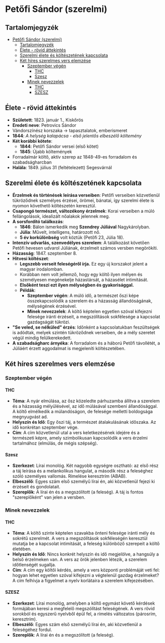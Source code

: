 # Petőfi Sándor (szerelmi)

## Tartalomjegyzék
- [Petőfi Sándor (szerelmi)](#petőfi-sándor-szerelmi)
  - [Tartalomjegyzék](#tartalomjegyzék)
  - [Élete - rövid áttekintés](#élete---rövid-áttekintés)
  - [Szerelmi élete és költészetének kapcsolata](#szerelmi-élete-és-költészetének-kapcsolata)
  - [Két híres szerelmes vers elemzése](#két-híres-szerelmes-vers-elemzése)
    - [Szeptember végén](#szeptember-végén)
      - [THC](#thc)
      - [Szesz](#szesz)
    - [Minek nevezzelek](#minek-nevezzelek)
      - [THC](#thc-1)
      - [SZESZ](#szesz-1)

## Élete - rövid áttekintés

- **Született**: 1823. január 1., Kiskőrös
- **Eredeti neve**: Petrovics Sándor
- Vándorszínész korszaka → tapasztalatok, emberismeret
- **1844**: *A helység kalapácsa - első jelentős elbeszélő költemény*
- **Két korábbi kötete**:
  - **1844**: Petőfi Sándor versei (első kötet)
  - **1845**: Újabb költemények
- Forradalmár költő, aktív szerep az 1848-49-es forradalom és szabadságharcban
- **Halála**: 1849. július 31 (feltételezett) Segesvárnál

## Szerelmi élete és költészetének kapcsolata

- **Érzelmek és történések leírása verseiben**: Petőfi verseiben közvetlenül tükröződnek személyes érzései, örömei, bánatai, így szerelmi élete is nyomon követhető költészetén keresztül.
- **Csapongó természet, változékony érzelmek**: Korai verseiben a múló fellángolások, idealizált nőalakok jelennek meg.
- **A sorsfordító találkozás**:
  - **1846**: Bálon ismerkedik meg **Szendrey Júliával** Nagykárolyban.
  - **Júlia**: Művelt, intelligens, határozott nő.
  - **5 év korkülönbség** volt köztük (Petőfi 23, Júlia 18).
- **Intenzív udvarlás, szenvedélyes szerelem**: A találkozást követően Petőfi hevesen udvarol Júliának, érzelmeit számos versben megörökíti.
- **Házasság**: 1847. szeptember 8.
- **Hitvesi költészet**:
  - **Legszebb verseit feleségéről írja.** Ez egy új korszakot jelent a magyar irodalomban.
  - Korábban nem volt jellemző, hogy egy költő ilyen mélyen és személyesen megénekelje házastársát, a házasélet intimitását.
  - **Elsőként teszi ezt ilyen mélységben és gyakorisággal.**
  - **Példák**:
    - **Szeptember végén**: A múló idő, a természet őszi képe összekapcsolódik a szerelem és a házasság állandóságának, mélységének érzésével.
    - **Minek nevezzelek**: A költő képtelen egyetlen szóval kifejezni felesége iránti érzéseit, a megszólítások sokfélesége a kapcsolat gazdagságát tükrözi.
- **"Se veled, se nélküled" érzés**: Időnként a kapcsolatukban feszültségek is adódtak, melyek szintén tükröződnek verseiben, de a mély szeretet végül mindig felülkerekedett.
- **A szabadságharc árnyéka**: A forradalom és a háború Petőfi távollétét, a Júliáért érzett aggodalmat is megjeleníti költészetében.

## Két híres szerelmes vers elemzése

### Szeptember végén

#### THC

- **Téma**: A nyár elmúlása, az ősz közeledte párhuzamba állítva a szerelem és a házasság mélyülésével, az idő múlásával szembeni állandósággal. A költő elmélkedik a múlandóságon, de felesége melletti boldogsága megnyugvást ad.
- **Helyszín és Idő**: Egy őszi táj, a természet átalakulásának időszaka. Az idő konkrétan szeptember vége.
- **Cím**: A cím közvetlenül utal a vers keletkezésének idejére és a természeti képre, amely szimbolikusan kapcsolódik a vers érzelmi tartalmához (elmúlás, de mégis szépség).
  
#### Szesz

- **Szerkezet**: Lírai monológ. Két nagyobb egységre osztható: az első rész a táj leírása és a melankolikus hangulat, a második rész a feleséghez szóló személyes vallomás. Rímelése keresztrím (ABAB).
- **Elbeszélő**: Egyes szám első személyű lírai én, aki közvetlenül fejezi ki érzéseit és gondolatait.
- **Szereplők**: A lírai én és a megszólított (a feleség). A táj is fontos "szereplőként" van jelen a versben.

### Minek nevezzelek

#### THC

- **Téma**: A költő szinte képtelen szavakba önteni felesége iránti mély és sokrétű szerelmét. A vers a megszólítások sokféleségén keresztül mutatja be a kapcsolat intimitását, a feleség különböző szerepeit a költő életében.
- **Helyszín és Idő**: Nincs konkrét helyszín és idő megjelölve, a hangsúly a belső érzelmeken van. A vers az örök jelenben létezik, a szerelem időtlenségét sugallja.
- **Cím**: A cím egy költői kérdés, amely a vers központi problémáját veti fel: hogyan lehet egyetlen szóval kifejezni a végtelenül gazdag érzelmeket? A cím felhívja a figyelmet a nyelv korlátaira a szerelem kifejezésében.

#### SZESZ

- **Szerkezet**: Lírai monológ, amelyben a költő egymást követő kérdések formájában keresi a megfelelő megszólítást feleségének. A vers rövid sorokból és egyszerű nyelvből épül fel, a rímelés változatos (párosrím, keresztrím).
- **Elbeszélő**: Egyes szám első személyű lírai én, aki közvetlenül a feleségéhez fordul.
- **Szereplők**: A lírai én és a megszólított (a feleség).